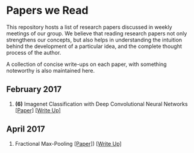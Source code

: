 Papers we Read
==============

This repository hosts a list of research papers discussed in weekly meetings of our group. We believe that reading 
research papers not only strengthens our concepts, but also helps in understanding the intuition behind the 
development of a particular idea, and the complete thought process of the author.

A collection of concise write-ups on each paper, with something noteworthy is also maintained here.

## February 2017

1. **(6)** Imagenet Classification with Deep Convolutional Neural Networks 
    [[Paper]](http://www.cs.cmu.edu/~epxing/Class/10715-14f/reading/imagenet.pdf) 
    [[Write Up]](feb17/imagenet-classification-with-deep-convolutional-neural-networks.md)
## April 2017

1. Fractional Max-Pooling
    [[Paper]](https://arxiv.org/pdf/1412.6071.pdf))
    [[Write Up]](research-papers/april17/fractional-max-Pooling-paper-Summary.md)

